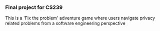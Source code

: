 ### Final project for CS239

This is a 'Fix the problem' adventure game where users navigate privacy related problems from a software engineering perspective
